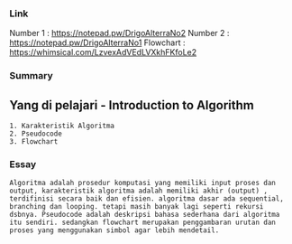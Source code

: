 ### Link

Number 1 : https://notepad.pw/DrigoAlterraNo2
Number 2 : https://notepad.pw/DrigoAlterraNo1
Flowchart : https://whimsical.com/LzvexAdVEdLVXkhFKfoLe2

### Summary

## Yang di pelajari - Introduction to Algorithm

    1. Karakteristik Algoritma
    2. Pseudocode
    3. Flowchart

### Essay

    Algoritma adalah prosedur komputasi yang memiliki input proses dan output, karakteristik algoritma adalah memiliki akhir (output) , terdifinisi secara baik dan efisien. algoritma dasar ada sequential, branching dan looping. tetapi masih banyak lagi seperti rekursi dsbnya. Pseudocode adalah deskripsi bahasa sederhana dari algoritma itu sendiri. sedangkan flowchart merupakan penggambaran urutan dan proses yang menggunakan simbol agar lebih mendetail.
